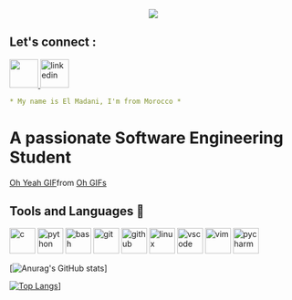 <p align="center">
  <img src="https://capsule-render.vercel.app/api?text=Hey!🕹️&animation=fadeIn&type=waving&color=gradient&height=100"/>
</p>

## Let's connect :
<a href="https://www.instagram.com/madanii0/">
  <img height="50" src="https://user-images.githubusercontent.com/46517096/166974368-9798f39f-1f46-499c-b14e-81f0a3f83a06.png"/>
  
<a href="https://www.linkedin.com/in/madani-el-2a5565250/">
  <img src="https://cdn.jsdelivr.net/gh/devicons/devicon/icons/linkedin/linkedin-original.svg" alt="linkedin" width="50" height="50"/>
 

```yaml
* My name is El Madani, I'm from Morocco *
```
# A passionate Software Engineering Student
<p align="center">
<div class="tenor-gif-embed" data-postid="9516478" data-share-method="host" data-aspect-ratio="1" data-width="100%"><a href="https://tenor.com/view/oh-yeah-reading-gif-9516478">Oh Yeah GIF</a>from <a href="https://tenor.com/search/oh-gifs">Oh GIFs</a></div> <script type="text/javascript" async src="https://tenor.com/embed.js"></script>



## Tools and Languages 🧰
<p align="left">
<img src="https://cdn.jsdelivr.net/gh/devicons/devicon/icons/c/c-original.svg" alt="c" width="45" height="45"/>
<img src="https://cdn.jsdelivr.net/gh/devicons/devicon/icons/python/python-original.svg" alt="python" width="45" height="45"/>
<img src="https://cdn.jsdelivr.net/gh/devicons/devicon/icons/bash/bash-original.svg" alt="bash" width="45" height="45"/>
<img src="https://cdn.jsdelivr.net/gh/devicons/devicon/icons/git/git-original.svg" alt="git" width="45" height="45"/>
<img src="https://cdn.jsdelivr.net/gh/devicons/devicon/icons/github/github-original.svg" alt="github" width="45" height="45"/>
<img src="https://cdn.jsdelivr.net/gh/devicons/devicon/icons/linux/linux-original.svg" alt="linux" width="45" height="45"/>
<img src="https://cdn.jsdelivr.net/gh/devicons/devicon/icons/vscode/vscode-original.svg" alt="vscode" width="45" height="45"/>
<img src="https://cdn.jsdelivr.net/gh/devicons/devicon/icons/vim/vim-original.svg" alt="vim" width="45" height="45"/>
<img src="https://cdn.jsdelivr.net/gh/devicons/devicon/icons/pycharm/pycharm-original.svg" alt="pycharm" width="45" height="45"/>


[![Anurag's GitHub stats](https://github-readme-stats.vercel.app/api?username=Madani00&hide=stars&show_icons=true&theme=tokyonight)]


[![Top Langs](https://github-readme-stats.vercel.app/api/top-langs/?username=Madani00&layout=donut)](https://github.com/Madani00/github-readme-stats)]

